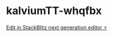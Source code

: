 # kalviumTT-whqfbx

[Edit in StackBlitz next generation editor ⚡️](https://stackblitz.com/~/github.com/YuvashreeRchan/kalviumTT-whqfbx)